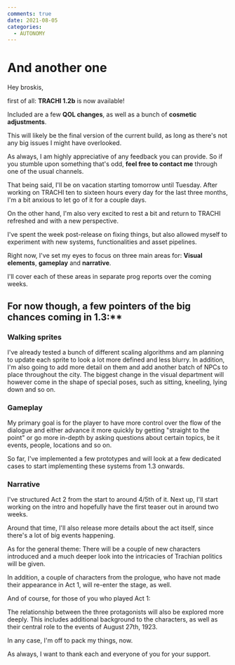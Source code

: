 ```yaml
---
comments: true
date: 2021-08-05
categories:
  - AUTONOMY
---
```


# And another one
Hey broskis,

first of all: **TRACHI 1.2b** is now available!

Included are a few **QOL changes**, as well as a bunch of **cosmetic adjustments**.

This will likely be the final version of the current build, as long as there's not any big issues I might have overlooked.

As always, I am highly appreciative of any feedback you can provide. 
So if you stumble upon something that's odd, **feel free to contact me** through one of the usual channels.

That being said, I'll be on vacation starting tomorrow until Tuesday. 
After working on TRACHI ten to sixteen hours every day for the last three months, I'm a bit anxious to let go of it for a couple days. 

On the other hand, I'm also very excited to rest a bit and return to TRACHI refreshed and with a new perspective.

I've spent the week post-release on fixing things, but also allowed myself to experiment with new systems, functionalities and asset pipelines.

Right now, I've set my eyes to focus on three main areas for:
**Visual elements**, **gameplay** and **narrative**.

I'll cover each of these areas in separate prog reports over the coming weeks.

## For now though, a few pointers of the big chances coming in 1.3:**

### Walking sprites
I've already tested a bunch of different scaling algorithms and am planning to update each sprite to look a lot more defined and less blurry.
In addition, I'm also going to add more detail on them and add another batch of NPCs to place throughout the city.
The biggest change in the visual department will however come in the  shape of special poses, such as sitting, kneeling, lying down and so on.

### Gameplay
My primary goal is for the player to have more control over the flow of the dialogue and either advance it more quickly by getting "straight to the point" or go more in-depth by asking questions about certain topics, be it events, people, locations and so on.

So far, I've implemented a few prototypes and will look at a few 
dedicated cases to start implementing these systems from 1.3 onwards.

### Narrative
I've structured Act 2 from the start to around 4/5th of it. Next up,  I'll start working on the intro and hopefully have the first teaser out in around two weeks.

Around that time, I'll also release more details about the act itself, since there's a lot of big events happening.

As for the general theme: 
There will be a couple of new characters introduced and a much 
deeper look into the intricacies of Trachian politics will be given.

In addition, a couple of characters from the prologue, who have not 
made their appearance in Act 1, will re-enter the stage, as well.

And of course, for those of you who played Act 1: 

The relationship between the three protagonists will also be 
explored more deeply. This includes additional background to the 
characters, as well as their central role to the events of August 27th, 
1923.

In any case, I'm off to pack my things, now.

As always, I want to thank each and everyone of you for your support.
